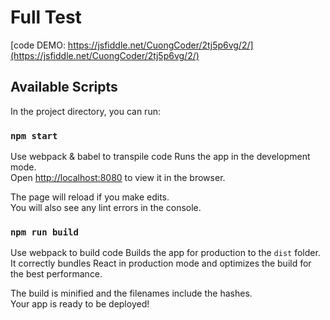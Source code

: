 # Full Test

[code DEMO: https://jsfiddle.net/CuongCoder/2tj5p6vg/2/](https://jsfiddle.net/CuongCoder/2tj5p6vg/2/)

## Available Scripts

In the project directory, you can run:

### `npm start`

Use webpack & babel to transpile code
Runs the app in the development mode.<br />
Open [http://localhost:8080](http://localhost:8080) to view it in the browser.

The page will reload if you make edits.<br />
You will also see any lint errors in the console.

### `npm run build`

Use webpack to build code
Builds the app for production to the `dist` folder.<br />
It correctly bundles React in production mode and optimizes the build for the best performance.

The build is minified and the filenames include the hashes.<br />
Your app is ready to be deployed!
